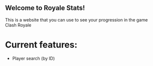 ## Welcome to Royale Stats!

This is a website that you can use to see your progression in the game Clash Royale

# Current features:

- Player search (by ID)